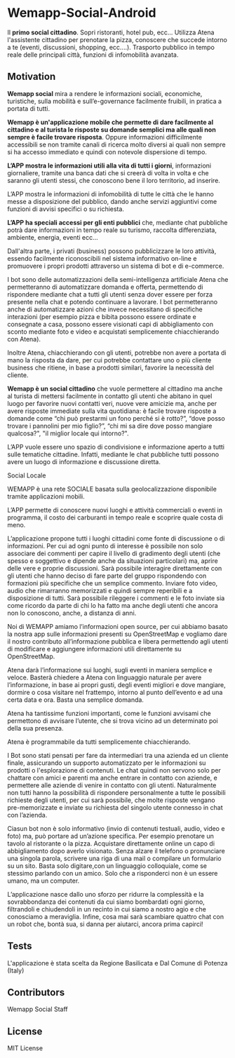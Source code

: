 # Wemapp-Social-Android

Il **primo social cittadino**. Sopri ristoranti, hotel pub, ecc... Utilizza Atena l'assistente cittadino per prenotare la pizza, conoscere che succede intorno a te (eventi, discussioni, shopping, ecc....). Trasporto pubblico in tempo reale delle principali città, funzioni di infomobilità avanzata.

## Motivation

**Wemapp social** mira a rendere le informazioni sociali, economiche, turistiche, sulla mobilità e sull’e-governance facilmente fruibili, in pratica a portata di tutti. 

**Wemapp è un'applicazione mobile che permette di dare facilmente al cittadino e al turista le risposte su domande semplici ma alle quali non sempre è facile trovare risposta**. Oppure informazioni difficilmente accessibili se non tramite canali di ricerca molto diversi ai quali non sempre si ha accesso immediato e quindi con notevole dispersione di tempo.

**L’APP mostra le informazioni utili alla vita di tutti i giorni**, informazioni giornaliere, tramite una banca dati che si creerà di volta in volta e che saranno gli utenti stessi, che conoscono bene il loro territorio, ad inserire.

L’APP mostra le informazioni di infomobilità di tutte le città che le hanno messe a disposizione del pubblico, dando anche servizi aggiuntivi come funzioni di avvisi specifici o su richiesta.

**L’APP ha speciali accessi per gli enti pubblici** che, mediante chat pubbliche potrà dare informazioni in tempo reale su turismo, raccolta differenziata, ambiente, energia, eventi ecc…

Dall'altra parte, i privati (business) possono pubblicizzare le loro attività, essendo facilmente riconoscibili nel sistema informativo on-line e promuovere i propri prodotti attraverso un sistema di bot e di e-commerce.

I bot sono delle automatizzazioni della semi-intelligenza artificiale Atena che permetteranno di automatizzare domanda e offerta, permettendo di rispondere mediante chat a tutti gli utenti senza dover essere per forza presente nella chat e potendo continuare a lavorare. I bot permetteranno anche di automatizzare azioni che invece necessitano di specifiche interazioni (per esempio pizza e bibita possono essere ordinate e consegnate a casa, possono essere visionati capi di abbigliamento con sconto mediante foto e video e acquistati semplicemente chiacchierando con Atena).

Inoltre Atena, chiacchierando con gli utenti, potrebbe non avere a portata di mano la risposta da dare, per cui potrebbe contattare uno o più cliente business che ritiene, in base a prodotti similari, favorire la necessità del cliente.

**Wemapp è un social cittadino** che vuole permettere al cittadino ma anche al turista di mettersi  facilmente in contatto gli utenti che abitano in quel luogo per favorire nuovi contatti veri, nuove vere amicizie ma, anche per avere risposte immediate sulla vita quotidiana: è facile trovare risposte a domande come “chi può prestarmi un fono perché si è rotto?”, “dove posso trovare i pannolini per mio figlio?”, “chi mi sa dire dove posso mangiare qualcosa?", "il miglior locale qui intorno?".

 L’APP vuole essere uno spazio di condivisione e informazione aperto a tutti sulle tematiche cittadine. Infatti, mediante le chat pubbliche tutti possono avere un luogo di informazione e discussione diretta.
 
Social Locale

WEMAPP è una rete SOCIALE basata sulla geolocalizzazione disponibile tramite applicazioni mobili.

L’APP permette di conoscere nuovi luoghi e attività commerciali o eventi in programma, il costo dei carburanti in tempo reale e scoprire quale costa di meno.

L’applicazione propone tutti i luoghi cittadini come fonte di discussione o di informazioni. Per cui ad ogni punto di interesse è possibile non solo associare dei commenti per capire il livello di gradimento degli utenti (che spesso e soggettivo e dipende anche da situazioni particolari) ma, aprire delle vere e proprie discussioni. Sarà possibile interagire direttamente con gli utenti che hanno deciso di fare parte del gruppo rispondendo con formazioni più specifiche che un semplice commento.  Inviare foto video, audio che rimarranno memorizzati e quindi sempre reperibili e a disposizione di tutti. Sarà possibile rileggere i commenti e le foto inviate sia come ricordo da parte di chi lo ha fatto ma anche degli utenti che ancora non lo conoscono, anche, a distanza di anni.

Noi di WEMAPP amiamo l’informazioni open source, per cui abbiamo basato la nostra app sulle informazioni presenti su OpenStreetMap e vogliamo dare il nostro contributo all’informazione pubblica e libera permettendo agli utenti di modificare e aggiungere informazioni utili direttamente su OpenStreetMap.

Atena darà l’informazione sui luoghi, sugli eventi in maniera semplice e veloce. Basterà chiedere a Atena con linguaggio naturale per avere l’informazione, in base ai propri gusti, degli eventi migliori e dove mangiare, dormire o cosa visitare nel frattempo, intorno al punto dell’evento e ad una certa data e ora. Basta una semplice domanda.

Atena ha tantissime funzioni importanti, come le funzioni avvisami che permettono di avvisare l’utente, che si trova vicino ad un determinato poi della sua presenza.

Atena è programmabile da tutti semplicemente chiacchierando.

 I Bot sono stati pensati per fare da intermediari tra una azienda ed un cliente finale, assicurando un supporto automatizzato per le informazioni su prodotti o l'esplorazione di contenuti. Le chat quindi non servono solo per chattare con amici e parenti ma anche entrare in contatto con aziende, e permettere alle aziende di venire in contatto con gli utenti. Naturalmente non tutti hanno la possibilità di rispondere personalmente a tutte le possibili richieste degli utenti, per cui sarà possibile, che molte risposte vengano pre-memorizzate e inviate su richiesta del singolo utente connesso in chat con l’azienda.

Ciasun bot non è solo informativo (invio di contenuti testuali, audio, video e foto) ma, può portare ad un’azione specifica. Per esempio prenotare un tavolo al ristorante o la pizza. Acquistare direttamente online un capo di abbigliamento dopo averlo visionato. Senza alzare il telefono o pronunciare una singola parola, scrivere una riga di una mail o compilare un formulario su un sito. Basta solo digitare,con un linguaggio colloquiale, come se stessimo parlando con un amico. Solo che a risponderci non è un essere umano, ma un computer.

L’applicazione nasce dallo uno sforzo per ridurre la complessità e la sovrabbondanza dei contenuti da cui siamo bombardati ogni giorno, filtrandoli e chiudendoli in un recinto in cui siamo a nostro agio e che conosciamo a meraviglia. Infine, cosa mai sarà scambiare quattro chat con un robot che, bontà sua, si danna per aiutarci, ancora prima capirci!

## Tests

L'applicazione è stata scelta da Regione Basilicata e Dal Comune di Potenza (Italy)

## Contributors

Wemapp Social Staff

## License

MIT License
